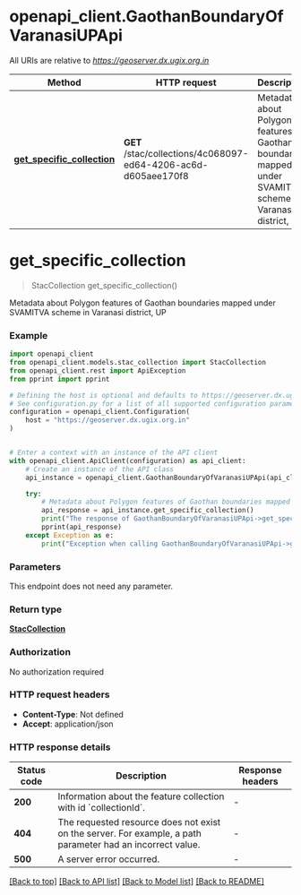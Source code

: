 # openapi_client.GaothanBoundaryOfVaranasiUPApi

All URIs are relative to *https://geoserver.dx.ugix.org.in*

Method | HTTP request | Description
------------- | ------------- | -------------
[**get_specific_collection**](GaothanBoundaryOfVaranasiUPApi.md#get_specific_collection) | **GET** /stac/collections/4c068097-ed64-4206-ac6d-d605aee170f8 | Metadata about Polygon features of Gaothan boundaries mapped under SVAMITVA scheme in Varanasi district, UP


# **get_specific_collection**
> StacCollection get_specific_collection()

Metadata about Polygon features of Gaothan boundaries mapped under SVAMITVA scheme in Varanasi district, UP

### Example


```python
import openapi_client
from openapi_client.models.stac_collection import StacCollection
from openapi_client.rest import ApiException
from pprint import pprint

# Defining the host is optional and defaults to https://geoserver.dx.ugix.org.in
# See configuration.py for a list of all supported configuration parameters.
configuration = openapi_client.Configuration(
    host = "https://geoserver.dx.ugix.org.in"
)


# Enter a context with an instance of the API client
with openapi_client.ApiClient(configuration) as api_client:
    # Create an instance of the API class
    api_instance = openapi_client.GaothanBoundaryOfVaranasiUPApi(api_client)

    try:
        # Metadata about Polygon features of Gaothan boundaries mapped under SVAMITVA scheme in Varanasi district, UP
        api_response = api_instance.get_specific_collection()
        print("The response of GaothanBoundaryOfVaranasiUPApi->get_specific_collection:\n")
        pprint(api_response)
    except Exception as e:
        print("Exception when calling GaothanBoundaryOfVaranasiUPApi->get_specific_collection: %s\n" % e)
```



### Parameters

This endpoint does not need any parameter.

### Return type

[**StacCollection**](StacCollection.md)

### Authorization

No authorization required

### HTTP request headers

 - **Content-Type**: Not defined
 - **Accept**: application/json

### HTTP response details

| Status code | Description | Response headers |
|-------------|-------------|------------------|
**200** | Information about the feature collection with id &#x60;collectionId&#x60;. |  -  |
**404** | The requested resource does not exist on the server. For example, a path parameter had an incorrect value. |  -  |
**500** | A server error occurred. |  -  |

[[Back to top]](#) [[Back to API list]](../README.md#documentation-for-api-endpoints) [[Back to Model list]](../README.md#documentation-for-models) [[Back to README]](../README.md)

